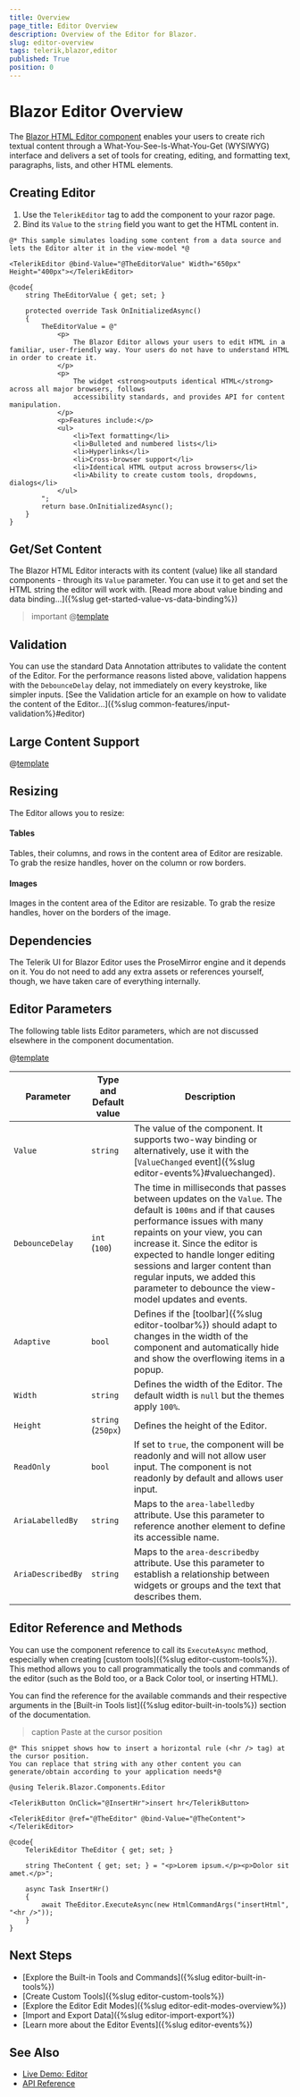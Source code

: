 ```yaml
---
title: Overview
page_title: Editor Overview
description: Overview of the Editor for Blazor.
slug: editor-overview
tags: telerik,blazor,editor
published: True
position: 0
---
```


# Blazor Editor Overview

The <a href = "https://www.telerik.com/blazor-ui/editor" target="_blank">Blazor HTML Editor component</a> enables your users to create rich textual content through a What-You-See-Is-What-You-Get (WYSIWYG) interface and delivers a set of tools for creating, editing, and formatting text, paragraphs, lists, and other HTML elements.

## Creating Editor

1. Use the `TelerikEditor` tag to add the component to your razor page.
1. Bind its `Value` to the `string` field you want to get the HTML content in.

````CSHTML
@* This sample simulates loading some content from a data source and lets the Editor alter it in the view-model *@

<TelerikEditor @bind-Value="@TheEditorValue" Width="650px" Height="400px"></TelerikEditor>

@code{
    string TheEditorValue { get; set; }

    protected override Task OnInitializedAsync()
    {
        TheEditorValue = @"
            <p>
                The Blazor Editor allows your users to edit HTML in a familiar, user-friendly way. Your users do not have to understand HTML in order to create it.
            </p>
            <p>
                The widget <strong>outputs identical HTML</strong> across all major browsers, follows
                accessibility standards, and provides API for content manipulation.
            </p>
            <p>Features include:</p>
            <ul>
                <li>Text formatting</li>
                <li>Bulleted and numbered lists</li>
                <li>Hyperlinks</li>
                <li>Cross-browser support</li>
                <li>Identical HTML output across browsers</li>
                <li>Ability to create custom tools, dropdowns, dialogs</li>
            </ul>
        ";
        return base.OnInitializedAsync();
    }
}
````

## Get/Set Content

The Blazor HTML Editor interacts with its content (value) like all standard components - through its `Value` parameter. You can use it to get and set the HTML string the editor will work with. [Read more about value binding and data binding...]({%slug get-started-value-vs-data-binding%})

>important @[template](/_contentTemplates/editor/general.md#app-must-sanitize-content)

## Validation

You can use the standard Data Annotation attributes to validate the content of the Editor. For the performance reasons listed above, validation happens with the `DebounceDelay` delay, not immediately on every keystroke, like simpler inputs. [See the Validation article for an example on how to validate the content of the Editor...]({%slug common-features/input-validation%}#editor)

## Large Content Support 

@[template](/_contentTemplates/editor/general.md#content-size-signalr)

## Resizing

The Editor allows you to resize:

#### Tables

Tables, their columns, and rows in the content area of Editor are resizable. To grab the resize handles, hover on the column or row borders. 

#### Images

Images in the content area of the Editor are resizable. To grab the resize handles, hover on the borders of the image.

## Dependencies

The Telerik UI for Blazor Editor uses the ProseMirror engine and it depends on it. You do not need to add any extra assets or references yourself, though, we have taken care of everything internally.

## Editor Parameters

The following table lists Editor parameters, which are not discussed elsewhere in the component documentation. 

@[template](/_contentTemplates/common/parameters-table-styles.md#table-layout)

| Parameter | Type and Default value | Description |
|-----------|------------------------|-------------|
| `Value`  | `string` | The value of the component. It supports two-way binding or alternatively, use it with the [`ValueChanged` event]({%slug editor-events%}#valuechanged). |
| `DebounceDelay`  | `int` <br /> (`100`) | The time in milliseconds that passes between updates on the `Value`. The default is `100ms` and if that causes performance issues with many repaints on your view, you can increase it. Since the editor is expected to handle longer editing sessions and larger content than regular inputs, we added this parameter to debounce the view-model updates and events. |
| `Adaptive`  | `bool` | Defines if the [toolbar]({%slug editor-toolbar%}) should adapt to changes in the width of the component and automatically hide and show the overflowing items in a popup. |
| `Width`  | `string` | Defines the width of the Editor. The default width is `null` but the themes apply `100%`. |
| `Height`  | `string` <br /> (`250px`) | Defines the height of the Editor. |
| `ReadOnly` | `bool` | If set to `true`, the component will be readonly and will not allow user input. The component is not readonly by default and allows user input. |
| `AriaLabelledBy`  | `string` | Maps to the `area-labelledby` attribute. Use this parameter to reference another element to define its accessible name. |
| `AriaDescribedBy`  | `string` | Maps to the `area-describedby` attribute. Use this parameter to establish a relationship between widgets or groups and the text that describes them. |

## Editor Reference and Methods

You can use the component reference to call its `ExecuteAsync` method, especially when creating [custom tools]({%slug editor-custom-tools%}). This method allows you to call programmatically the tools and commands of the editor (such as the Bold too, or a Back Color tool, or inserting HTML).

You can find the reference for the available commands and their respective arguments in the [Built-in Tools list]({%slug editor-built-in-tools%}) section of the documentation.

>caption Paste at the cursor position

````CSHTML
@* This snippet shows how to insert a horizontal rule (<hr /> tag) at the cursor position.
You can replace that string with any other content you can generate/obtain according to your application needs*@

@using Telerik.Blazor.Components.Editor

<TelerikButton OnClick="@InsertHr">insert hr</TelerikButton>

<TelerikEditor @ref="@TheEditor" @bind-Value="@TheContent"></TelerikEditor>

@code{
    TelerikEditor TheEditor { get; set; }

    string TheContent { get; set; } = "<p>Lorem ipsum.</p><p>Dolor sit amet.</p>";

    async Task InsertHr()
    {
        await TheEditor.ExecuteAsync(new HtmlCommandArgs("insertHtml", "<hr />"));
    }
}
````

## Next Steps

* [Explore the Built-in Tools and Commands]({%slug editor-built-in-tools%})
* [Create Custom Tools]({%slug editor-custom-tools%})
* [Explore the Editor Edit Modes]({%slug editor-edit-modes-overview%})
* [Import and Export Data]({%slug editor-import-export%})
* [Learn more about the Editor Events]({%slug editor-events%})

## See Also

  * [Live Demo: Editor](https://demos.telerik.com/blazor-ui/editor/overview)
  * [API Reference](https://docs.telerik.com/blazor-ui/api/Telerik.Blazor.Components.TelerikEditor)
   
